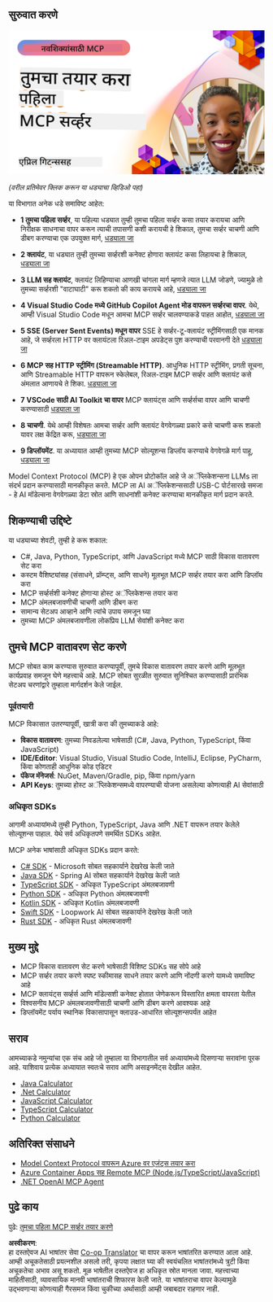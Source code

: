 <!--
CO_OP_TRANSLATOR_METADATA:
{
  "original_hash": "858362ce0118de3fec0f9114bf396101",
  "translation_date": "2025-08-18T15:41:12+00:00",
  "source_file": "03-GettingStarted/README.md",
  "language_code": "mr"
}
-->
## सुरुवात करणे  

[![तुमचा पहिला MCP सर्व्हर तयार करा](../../../translated_images/04.0ea920069efd979a0b2dad51e72c1df7ead9c57b3305796068a6cee1f0dd6674.mr.png)](https://youtu.be/sNDZO9N4m9Y)

_(वरील प्रतिमेवर क्लिक करून या धड्याचा व्हिडिओ पहा)_

या विभागात अनेक धडे समाविष्ट आहेत:

- **1 तुमचा पहिला सर्व्हर**, या पहिल्या धड्यात तुम्ही तुमचा पहिला सर्व्हर कसा तयार करायचा आणि निरीक्षक साधनाचा वापर करून त्याची तपासणी कशी करायची हे शिकाल, तुमचा सर्व्हर चाचणी आणि डीबग करण्याचा एक उपयुक्त मार्ग, [धड्याला जा](01-first-server/README.md)

- **2 क्लायंट**, या धड्यात तुम्ही तुमच्या सर्व्हरशी कनेक्ट होणारा क्लायंट कसा लिहायचा हे शिकाल, [धड्याला जा](02-client/README.md)

- **3 LLM सह क्लायंट**, क्लायंट लिहिण्याचा आणखी चांगला मार्ग म्हणजे त्यात LLM जोडणे, ज्यामुळे तो तुमच्या सर्व्हरशी "वाटाघाटी" करू शकतो की काय करायचे आहे, [धड्याला जा](03-llm-client/README.md)

- **4 Visual Studio Code मध्ये GitHub Copilot Agent मोड वापरून सर्व्हरचा वापर**. येथे, आम्ही Visual Studio Code मधून आमचा MCP सर्व्हर चालवण्याकडे पाहत आहोत, [धड्याला जा](04-vscode/README.md)

- **5 SSE (Server Sent Events) मधून वापर** SSE हे सर्व्हर-टू-क्लायंट स्ट्रीमिंगसाठी एक मानक आहे, जे सर्व्हरला HTTP वर क्लायंटला रिअल-टाइम अपडेट्स पुश करण्याची परवानगी देते [धड्याला जा](05-sse-server/README.md)

- **6 MCP सह HTTP स्ट्रीमिंग (Streamable HTTP)**. आधुनिक HTTP स्ट्रीमिंग, प्रगती सूचना, आणि Streamable HTTP वापरून स्केलेबल, रिअल-टाइम MCP सर्व्हर आणि क्लायंट कसे अंमलात आणायचे ते शिका. [धड्याला जा](06-http-streaming/README.md)

- **7 VSCode साठी AI Toolkit चा वापर** MCP क्लायंट्स आणि सर्व्हर्सचा वापर आणि चाचणी करण्यासाठी [धड्याला जा](07-aitk/README.md)

- **8 चाचणी**. येथे आम्ही विशेषतः आमचा सर्व्हर आणि क्लायंट वेगवेगळ्या प्रकारे कसे चाचणी करू शकतो यावर लक्ष केंद्रित करू, [धड्याला जा](08-testing/README.md)

- **9 डिप्लॉयमेंट**. या अध्यायात आम्ही तुमच्या MCP सोल्यूशन्स डिप्लॉय करण्याचे वेगवेगळे मार्ग पाहू, [धड्याला जा](09-deployment/README.md)


Model Context Protocol (MCP) हे एक ओपन प्रोटोकॉल आहे जे अॅप्लिकेशन्सना LLMs ला संदर्भ प्रदान करण्यासाठी मानकीकृत करते. MCP ला AI अॅप्लिकेशन्ससाठी USB-C पोर्टसारखे समजा - हे AI मॉडेल्सना वेगवेगळ्या डेटा स्रोत आणि साधनांशी कनेक्ट करण्याचा मानकीकृत मार्ग प्रदान करते.

## शिकण्याची उद्दिष्टे

या धड्याच्या शेवटी, तुम्ही हे करू शकाल:

- C#, Java, Python, TypeScript, आणि JavaScript मध्ये MCP साठी विकास वातावरण सेट करा
- कस्टम वैशिष्ट्यांसह (संसाधने, प्रॉम्प्ट्स, आणि साधने) मूलभूत MCP सर्व्हर तयार करा आणि डिप्लॉय करा
- MCP सर्व्हर्सशी कनेक्ट होणाऱ्या होस्ट अॅप्लिकेशन्स तयार करा
- MCP अंमलबजावणीची चाचणी आणि डीबग करा
- सामान्य सेटअप आव्हाने आणि त्यांचे उपाय समजून घ्या
- तुमच्या MCP अंमलबजावणीला लोकप्रिय LLM सेवांशी कनेक्ट करा

## तुमचे MCP वातावरण सेट करणे

MCP सोबत काम करण्यास सुरुवात करण्यापूर्वी, तुमचे विकास वातावरण तयार करणे आणि मूलभूत कार्यप्रवाह समजून घेणे महत्त्वाचे आहे. MCP सोबत सुरळीत सुरुवात सुनिश्चित करण्यासाठी प्रारंभिक सेटअप चरणांद्वारे तुम्हाला मार्गदर्शन केले जाईल.

### पूर्वतयारी

MCP विकासात उतरण्यापूर्वी, खात्री करा की तुमच्याकडे आहे:

- **विकास वातावरण**: तुमच्या निवडलेल्या भाषेसाठी (C#, Java, Python, TypeScript, किंवा JavaScript)
- **IDE/Editor**: Visual Studio, Visual Studio Code, IntelliJ, Eclipse, PyCharm, किंवा कोणताही आधुनिक कोड एडिटर
- **पॅकेज मॅनेजर्स**: NuGet, Maven/Gradle, pip, किंवा npm/yarn
- **API Keys**: तुमच्या होस्ट अॅप्लिकेशन्समध्ये वापरण्याची योजना असलेल्या कोणत्याही AI सेवांसाठी


### अधिकृत SDKs

आगामी अध्यायांमध्ये तुम्ही Python, TypeScript, Java आणि .NET वापरून तयार केलेले सोल्यूशन्स पाहाल. येथे सर्व अधिकृतपणे समर्थित SDKs आहेत.

MCP अनेक भाषांसाठी अधिकृत SDKs प्रदान करते:
- [C# SDK](https://github.com/modelcontextprotocol/csharp-sdk) - Microsoft सोबत सहकार्याने देखरेख केली जाते
- [Java SDK](https://github.com/modelcontextprotocol/java-sdk) - Spring AI सोबत सहकार्याने देखरेख केली जाते
- [TypeScript SDK](https://github.com/modelcontextprotocol/typescript-sdk) - अधिकृत TypeScript अंमलबजावणी
- [Python SDK](https://github.com/modelcontextprotocol/python-sdk) - अधिकृत Python अंमलबजावणी
- [Kotlin SDK](https://github.com/modelcontextprotocol/kotlin-sdk) - अधिकृत Kotlin अंमलबजावणी
- [Swift SDK](https://github.com/modelcontextprotocol/swift-sdk) - Loopwork AI सोबत सहकार्याने देखरेख केली जाते
- [Rust SDK](https://github.com/modelcontextprotocol/rust-sdk) - अधिकृत Rust अंमलबजावणी

## मुख्य मुद्दे

- MCP विकास वातावरण सेट करणे भाषेसाठी विशिष्ट SDKs सह सोपे आहे
- MCP सर्व्हर तयार करणे स्पष्ट स्कीमासह साधने तयार करणे आणि नोंदणी करणे यामध्ये समाविष्ट आहे
- MCP क्लायंट्स सर्व्हर्स आणि मॉडेल्सशी कनेक्ट होतात जेणेकरून विस्तारित क्षमता वापरता येतील
- विश्वसनीय MCP अंमलबजावणीसाठी चाचणी आणि डीबग करणे आवश्यक आहे
- डिप्लॉयमेंट पर्याय स्थानिक विकासापासून क्लाउड-आधारित सोल्यूशन्सपर्यंत आहेत

## सराव

आमच्याकडे नमुन्यांचा एक संच आहे जो तुम्हाला या विभागातील सर्व अध्यायांमध्ये दिसणाऱ्या सरावांना पूरक आहे. याशिवाय प्रत्येक अध्यायात स्वतःचे सराव आणि असाइनमेंट्स देखील आहेत.

- [Java Calculator](./samples/java/calculator/README.md)
- [.Net Calculator](../../../03-GettingStarted/samples/csharp)
- [JavaScript Calculator](./samples/javascript/README.md)
- [TypeScript Calculator](./samples/typescript/README.md)
- [Python Calculator](../../../03-GettingStarted/samples/python)

## अतिरिक्त संसाधने

- [Model Context Protocol वापरून Azure वर एजंट्स तयार करा](https://learn.microsoft.com/azure/developer/ai/intro-agents-mcp)
- [Azure Container Apps सह Remote MCP (Node.js/TypeScript/JavaScript)](https://learn.microsoft.com/samples/azure-samples/mcp-container-ts/mcp-container-ts/)
- [.NET OpenAI MCP Agent](https://learn.microsoft.com/samples/azure-samples/openai-mcp-agent-dotnet/openai-mcp-agent-dotnet/)

## पुढे काय

पुढे: [तुमचा पहिला MCP सर्व्हर तयार करणे](01-first-server/README.md)

**अस्वीकरण**:  
हा दस्तऐवज AI भाषांतर सेवा [Co-op Translator](https://github.com/Azure/co-op-translator) चा वापर करून भाषांतरित करण्यात आला आहे. आम्ही अचूकतेसाठी प्रयत्नशील असलो तरी, कृपया लक्षात घ्या की स्वयंचलित भाषांतरांमध्ये त्रुटी किंवा अचूकतेचा अभाव असू शकतो. मूळ भाषेतील दस्तऐवज हा अधिकृत स्रोत मानला जावा. महत्त्वाच्या माहितीसाठी, व्यावसायिक मानवी भाषांतराची शिफारस केली जाते. या भाषांतराचा वापर केल्यामुळे उद्भवणाऱ्या कोणत्याही गैरसमज किंवा चुकीच्या अर्थासाठी आम्ही जबाबदार राहणार नाही.